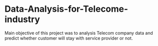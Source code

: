 # Data-Analysis-for-Telecome-industry
Main objective of this project was to analysis Telecom company data and predict whether customer will stay with service provider or not.
